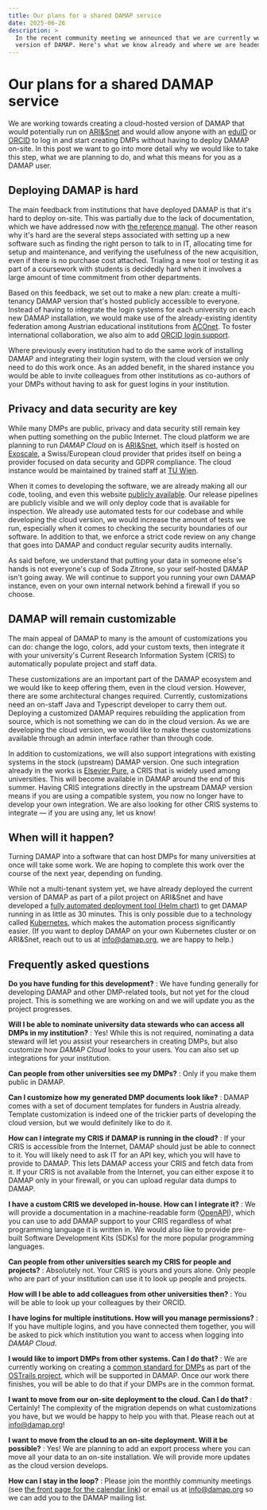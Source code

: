 ```yaml
---
title: Our plans for a shared DAMAP service
date: 2025-06-26
description: >
  In the recent community meeting we announced that we are currently working on what's essentially a cloud-hosted
  version of DAMAP. Here's what we know already and where we are headed.
---
```


# Our plans for a shared DAMAP service

We are working towards creating a cloud-hosted version of DAMAP that would potentially run on [ARI&Snet](https://forschungsdaten.at/arisnet/) and would allow anyone with an [eduID](https://www.aco.net/federation.html) or [ORCID](https://orcid.org/) to log in and start creating DMPs without having to deploy DAMAP on-site. In this post we want to go into more detail why we would like to take this step, what we are planning to do, and what this means for you as a DAMAP user.

<!-- more -->

## Deploying DAMAP is hard

The main feedback from institutions that have deployed DAMAP is that it's hard to deploy on-site. This was partially due to the lack of documentation, which we have addressed now with [the reference manual](../../manual/index.md). The other reason why it's hard are the several steps associated with setting up a new software such as finding the right person to talk to in IT, allocating time for setup and maintenance, and verifying the usefulness of the new acquisition, even if there is no purchase cost attached. Trialing a new tool or testing it as part of a coursework with students is decidedly hard when it involves a large amount of time commitment from other departments. 

Based on this feedback, we set out to make a new plan: create a multi-tenancy DAMAP version that's hosted publicly accessible to everyone. Instead of having to integrate the login systems for each university on each new DAMAP installation, we would make use of the already-existing identity federation among Austrian educational institutions from [ACOnet](https://www.aco.net/federation.html). To foster international collaboration, we also aim to add [ORCID login support](https://github.com/ORCID/ORCID-Source/blob/main/orcid-web/ORCID_AUTH_WITH_OPENID_CONNECT.md).

Where previously every institution had to do the same work of installing DAMAP and integrating their login system, with the cloud version we only need to do this work once. As an added benefit, in the shared instance you would be able to invite colleagues from other institutions as co-authors of your DMPs without having to ask for guest logins in your institution.

## Privacy and data security are key

While many DMPs are public, privacy and data security still remain key when putting something on the public Internet. The cloud platform we are planning to run *DAMAP Cloud* on is [ARI&Snet](https://forschungsdaten.at/arisnet/), which itself is hosted on [Exoscale](https://www.exoscale.com/), a Swiss/European cloud provider that prides itself on being a provider focused on data security and GDPR compliance. The cloud instance would be maintained by trained staff at [TU Wien](https://www.tuwien.at/).

When it comes to developing the software, we are already making all our code, tooling, and even this website [publicly available](https://github.com/damap-org). Our release pipelines are publicly visible and we will only deploy code that is available for inspection. We already use automated tests for our codebase and while developing the cloud version, we would increase the amount of tests we run, especially when it comes to checking the security boundaries of our software. In addition to that, we enforce a strict code review on any change that goes into DAMAP and conduct regular security audits internally.

As said before, we understand that putting your data in someone else's hands is not everyone's cup of Soda Zitrone, so your self-hosted DAMAP isn't going away. We will continue to support you running your own DAMAP instance, even on your own internal network behind a firewall if you so choose.

## DAMAP will remain customizable

The main appeal of DAMAP to many is the amount of customizations you can do: change the logo, colors, add your custom texts, then integrate it with your university's Current Research Information System (CRIS) to automatically populate project and staff data.

These customizations are an important part of the DAMAP ecosystem and we would like to keep offering them, even in the cloud version. However, there are some architectural changes required. Currently, customizations need an on-staff Java and Typescript developer to carry them out. Deploying a customized DAMAP requires rebuilding the application from source, which is not something we can do in the cloud version. As we are developing the cloud version, we would like to make these customizations available through an admin interface rather than through code.

In addition to customizations, we will also support integrations with existing systems in the stock (upstream) DAMAP version. One such integration already in the works is [Elsevier Pure](https://github.com/damap-org/damap-backend/pull/392), a CRIS that is widely used among universities. This will become available in DAMAP around the end of this summer. Having CRIS integrations directly in the upstream DAMAP version means if you are using a compatible system, you now no longer have to develop your own integration. We are also looking for other CRIS systems to integrate &mdash; if you are using any, let us know!

## When will it happen?

Turning DAMAP into a software that can host DMPs for many universities at once will take some work. We are hoping to complete this work over the course of the next year, depending on funding.

While not a multi-tenant system yet, we have already deployed the current version of DAMAP as part of a pilot project on ARI&Snet and have developed a [fully automated deployment tool (Helm chart)](https://github.com/damap-org/damap-backend/pull/393) to get DAMAP running in as little as 30 minutes. This is only possible due to a technology called [Kubernetes](https://kubernetes.io/), which makes the automation process significantly easier. (If you want to deploy DAMAP on your own Kubernetes cluster or on ARI&Snet, reach out to us at [&#105;&#110;&#102;&#111;&#64;&#100;&#97;&#109;&#97;&#112;&#46;&#111;&#114;&#103;](&#109;&#97;&#105;&#108;&#116;&#111;&#58;&#105;&#110;&#102;&#111;&#64;&#100;&#97;&#109;&#97;&#112;&#46;&#111;&#114;&#103;), we are happy to help.)

## Frequently asked questions

**Do you have funding for this development?**
:   We have funding generally for developing DAMAP and other DMP-related tools, but not yet for the cloud project. This is something we are working on and we will update you as the project progresses.

**Will I be able to nominate university data stewards who can access all DMPs in my institution?**
:   Yes! While this is not required, nominating a data steward will let you assist your researchers in creating DMPs, but also customize how *DAMAP Cloud* looks to your users. You can also set up integrations for your institution.

**Can people from other universities see my DMPs?**
:   Only if you make them public in DAMAP.

**Can I customize how my generated DMP documents look like?**
:   DAMAP comes with a set of document templates for funders in Austria already. Template customization is indeed one of the trickier parts of developing the cloud version, but we would definitely like to do it.

**How can I integrate my CRIS if DAMAP is running in the cloud?**
:   If your CRIS is accessible from the Internet, DAMAP should just be able to connect to it. You will likely need to ask IT for an API key, which you will have to provide to DAMAP. This lets DAMAP access your CRIS and fetch data from it. If your CRIS is not available from the Internet, you can either expose it to DAMAP only in your firewall, or you can upload regular data dumps to DAMAP.

**I have a custom CRIS we developed in-house. How can I integrate it?**
:   We will provide a documentation in a machine-readable form ([OpenAPI](https://swagger.io/specification/)), which you can use to add DAMAP support to your CRIS regardless of what programming language it is written in. We would also like to provide pre-built Software Development Kits (SDKs) for the more popular programming languages.

**Can people from other universities search my CRIS for people and projects?**
:   Absolutely not. Your CRIS is yours and yours alone. Only people who are part of your institution can use it to look up people and projects.

**How will I be able to add colleagues from other universities then?**
:   You will be able to look up your colleagues by their ORCID.

**I have logins for multiple institutions. How will you manage permissions?**
:   If you have multiple logins, and you have connected them together, you will be asked to pick which institution you want to access when logging into *DAMAP Cloud*.

**I would like to import DMPs from other systems. Can I do that?**
:   We are currently working on creating a [common standard for DMPs](https://github.com/RDA-DMP-Common) as part of the [OSTrails project](https://ostrails.eu/), which will be supported in DAMAP. Once our work there finishes, you will be able to do that if your DMPs are in the common format.

**I want to move from our on-site deployment to the cloud. Can I do that?**
:   Certainly! The complexity of the migration depends on what customizations you have, but we would be happy to help you with that. Please reach out at [&#105;&#110;&#102;&#111;&#64;&#100;&#97;&#109;&#97;&#112;&#46;&#111;&#114;&#103;](&#109;&#97;&#105;&#108;&#116;&#111;&#58;&#105;&#110;&#102;&#111;&#64;&#100;&#97;&#109;&#97;&#112;&#46;&#111;&#114;&#103;)!

**I want to move from the cloud to an on-site deployment. Will it be possible?**
:   Yes! We are planning to add an export process where you can move all your data to an on-site installation. We will provide more updates as the cloud version develops.

**How can I stay in the loop?**
:   Please join the monthly community meetings (see [the front page for the calendar link](/)) or email us at [&#105;&#110;&#102;&#111;&#64;&#100;&#97;&#109;&#97;&#112;&#46;&#111;&#114;&#103;](&#109;&#97;&#105;&#108;&#116;&#111;&#58;&#105;&#110;&#102;&#111;&#64;&#100;&#97;&#109;&#97;&#112;&#46;&#111;&#114;&#103;) so we can add you to the DAMAP mailing list.
